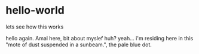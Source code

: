 # hello-world
lets see how this works

hello again. Amal here, bit about myslef huh? yeah... i'm residing here in this "mote of dust suspended in a sunbeam.", the pale blue dot.


